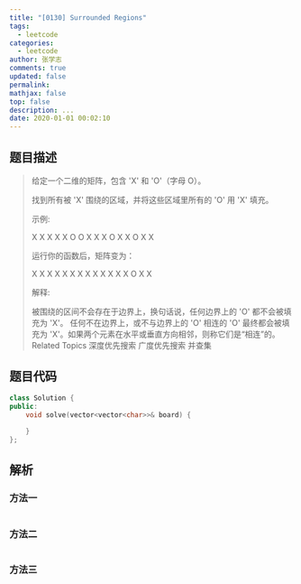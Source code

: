 ```yaml
---
title: "[0130] Surrounded Regions"
tags:
  - leetcode
categories:
  - leetcode
author: 张学志
comments: true
updated: false
permalink:
mathjax: false
top: false
description: ...
date: 2020-01-01 00:02:10
---
```


## 题目描述

> 给定一个二维的矩阵，包含 'X' 和 'O'（字母 O）。 
> 
> 找到所有被 'X' 围绕的区域，并将这些区域里所有的 'O' 用 'X' 填充。 
> 
> 示例: 
> 
> X X X X
> X O O X
> X X O X
> X O X X
> 
> 
> 运行你的函数后，矩阵变为： 
> 
> X X X X
> X X X X
> X X X X
> X O X X
> 
> 
> 解释: 
> 
> 被围绕的区间不会存在于边界上，换句话说，任何边界上的 'O' 都不会被填充为 'X'。 任何不在边界上，或不与边界上的 'O' 相连的 'O' 最终都会被填充为 'X'。如果两个元素在水平或垂直方向相邻，则称它们是“相连”的。 
> Related Topics 深度优先搜索 广度优先搜索 并查集

## 题目代码

```cpp
class Solution {
public:
    void solve(vector<vector<char>>& board) {
        
    }
};
```

## 解析

### 方法一

```cpp

```

### 方法二

```cpp

```

### 方法三

```cpp

```

